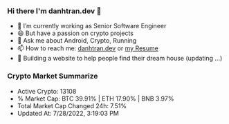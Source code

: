 ### Hi there I'm danhtran.dev 👋

- 🔭 I’m currently working as Senior Software Engineer
- 😄 But have a passion on crypto projects
- 💬 Ask me about Android, Crypto, Running 
- 📫 How to reach me: <a href="https://danhtran.dev" target="_blank">danhtran.dev</a> or <a href="Developer-Resume.pdf" target="_blank">my Resume</a>
- 🌱 Building a website to help people find their dream house (updating ...)

### Crypto Market Summarize
- Active Crypto: 13108
- % Market Cap: BTC 39.91% | ETH 17.90% | BNB 3.97%
- Total Market Cap Changed 24h: 7.51%
- Updated At: 7/28/2022, 3:19:03 PM
